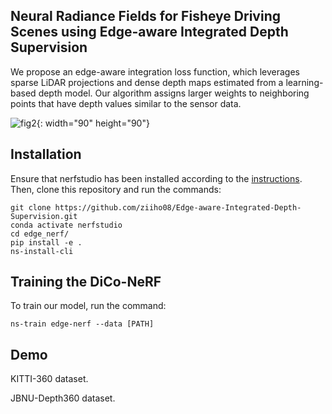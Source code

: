 ## Neural Radiance Fields for Fisheye Driving Scenes using Edge-aware Integrated Depth Supervision

We propose an edge-aware integration loss function, which leverages sparse LiDAR projections and dense depth maps estimated from a learning-based depth model. Our algorithm assigns larger weights to neighboring points that have depth values similar to the sensor data.

![fig2](https://github.com/user-attachments/assets/1c0de316-e83c-4a28-869a-0c8e7d91a4a1){: width="90" height="90"}

## Installation
Ensure that nerfstudio has been installed according to the [instructions](https://docs.nerf.studio/quickstart/installation.html). 
Then, clone this repository and run the commands:
```
git clone https://github.com/ziiho08/Edge-aware-Integrated-Depth-Supervision.git
conda activate nerfstudio
cd edge_nerf/
pip install -e .
ns-install-cli
```

## Training the DiCo-NeRF
To train our model, run the command:
```
ns-train edge-nerf --data [PATH]
```

## Demo

KITTI-360 dataset.

JBNU-Depth360 dataset.

